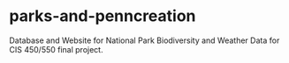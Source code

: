 # parks-and-penncreation
Database and Website for National Park Biodiversity and Weather Data for CIS 450/550 final project.
